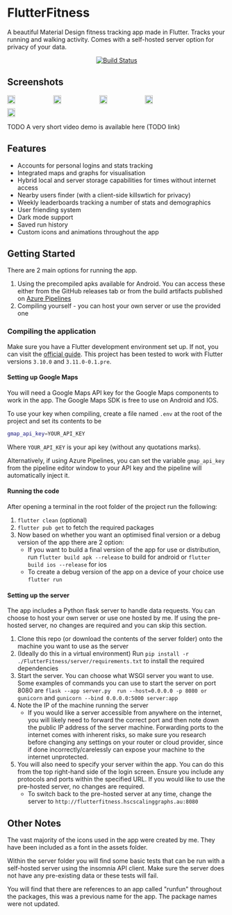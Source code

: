 
# FlutterFitness
A beautiful Material Design fitness tracking app made in Flutter. Tracks your running and walking activity. Comes with a self-hosted server option for privacy of your data.

<div align="center">
  <a href="https://dev.azure.com/muzammilahmad/FlutterFitness/_build/latest?definitionId=1&branchName=main">
    <img src="https://dev.azure.com/muzammilahmad/FlutterFitness/_apis/build/status%2FHackintoshwithUbuntu.FlutterFitness?branchName=main" alt="Build Status">
  </a>
</div>



## Screenshots

<div style="display: flex; flex-wrap: wrap; gap: 10px;">
  <img src="https://github.com/user-attachments/assets/9f7f04d3-5605-4ae0-ada4-a60e708ac7a3" width="19%">
  <img src="https://github.com/user-attachments/assets/7b2ce986-9220-417d-a80f-bbc394cbe8a5" width="19%">
  <img src="https://github.com/user-attachments/assets/03c6f80f-3da6-4392-bb8c-a04cdb96c96b" width="19%">
  <img src="https://github.com/user-attachments/assets/053d679b-6aa4-41fd-9938-815f3f6705a4" width="19%">
  <img src="https://github.com/user-attachments/assets/827ca7b3-c7b6-45e6-bcd0-0f09c5fc31e7" width="19%">
</div>

TODO
A very short video demo is available here (TODO link)

## Features
 - Accounts for personal logins and stats tracking
 - Integrated maps and graphs for visualisation
 - Hybrid local and server storage capabilities for times without internet access
 - Nearby users finder (with a client-side killswtich for privacy)
 - Weekly leaderboards tracking a number of stats and demographics
 - User friending system
 - Dark mode support
 - Saved run history
 - Custom icons and animations throughout the app

## Getting Started
There are 2 main options for running the app.
1. Using the precompiled apks available for Android. You can access these either from the GitHub releases tab or from the build artifacts published on [Azure Pipelines](https://dev.azure.com/muzammilahmad/FlutterFitness/_build)
2. Compiling yourself - you can host your own server or use the provided one

### Compiling the application
Make sure you have a Flutter development environment set up. If not, you can visit the [official guide](https://docs.flutter.dev/get-started/install). This project has been tested to work with Flutter versions `3.10.0` and `3.11.0-0.1.pre`.

#### Setting up Google Maps
You will need a Google Maps API key for the Google Maps components to work in the app. The Google Maps SDK is free to use on Android and IOS. 

To use your key when compiling, create a file named `.env` at the root of the project and set its contents to be 
```bash
gmap_api_key=YOUR_API_KEY
```  
Where `YOUR_API_KEY` is your api key (without any quotations marks).

Alternatively, if using Azure Pipelines, you can set the variable `gmap_api_key` from the pipeline editor window to your API key and the pipeline will automatically inject it.

#### Running the code
After opening a terminal in the root folder of the project run the following:
1. `flutter clean` (optional)
2. `flutter pub get` to fetch the required packages
3. Now based on whether you want an optimised final version or a debug version of the app there are 2 option:
    * If you want to build a final version of the app for use or distribution, run `flutter build apk --release` to build for android or `flutter build ios --release` for ios
    * To create a debug version of the app on a device of your choice use `flutter run`

#### Setting up the server
The app includes a Python flask server to handle data requests. You can choose to host your own server or use one hosted by me.
If using the pre-hosted server, no changes are required and you can skip this section.
1. Clone this repo (or download the contents of the server folder) onto the machine you want to use as the server
2. (Ideally do this in a virtual environment) Run `pip install -r ./FlutterFitness/server/requirements.txt` to install the required dependencies
3. Start the server. You can choose what WSGI server you want to use. Some examples of commands you can use to start the server on port 8080 are `flask --app server.py  run --host=0.0.0.0 -p 8080 or gunicorn` and `gunicorn --bind 0.0.0.0:5000 server:app`
4. Note the IP of the machine running the server
    * If you would like a server accessible from anywhere on the internet, you will likely need to forward the correct port and then note down the public IP address of the server machine. Forwarding ports to the internet comes with inherent risks, so make sure you research before changing any settings on your router or cloud provider, since if done incorrectly/carelessly can expose your machine to the internet unprotected.
5. You will also need to specify your server within the app. You can do this from the top right-hand side of the login screen. Ensure you include any protocols and ports within the specified URL. If you would like to use the pre-hosted server, no changes are required. 
    * To switch back to the pre-hosted server at any time, change the server to `http://flutterfitness.hscscalinggraphs.au:8080`

## Other Notes
The vast majority of the icons used in the app were created by me. They have been included as a font in the assets folder.

Within the server folder you will find some basic tests that can be run with a self-hosted server using the insomnia API client. Make sure the server does not have any pre-existing data or these tests will fail.

You will find that there are references to an app called "runfun" throughout the packages, this was a previous name for the app. The package names were not updated.
